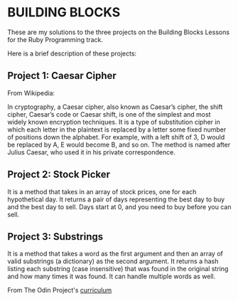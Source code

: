 # BUILDING BLOCKS

These are my solutions to the three projects on the Building Blocks Lessons for the Ruby Programming track.

Here is a brief description of these projects:

## Project 1: Caesar Cipher

From Wikipedia:

In cryptography, a Caesar cipher, also known as Caesar’s cipher, the shift cipher, Caesar’s code or Caesar shift, 
is one of the simplest and most widely known encryption techniques. It is a type of substitution cipher in which 
each letter in the plaintext is replaced by a letter some fixed number of positions down the alphabet. For example, 
with a left shift of 3, D would be replaced by A, E would become B, and so on. The method is named after Julius Caesar, 
who used it in his private correspondence.

## Project 2: Stock Picker

It is a method that takes in an array of stock prices, one for each hypothetical day. It returns a pair of days representing
the best day to buy and the best day to sell. Days start at 0, and you need to buy before you can sell. 

## Project 3: Substrings

It is a method that takes a word as the first argument and then an array of valid substrings (a dictionary) as the second argument. 
It returns a hash listing each substring (case insensitive) that was found in the original string and how many times it was found.
It can handle multiple words as well.

From The Odin Project's [curriculum](https://www.theodinproject.com/courses/ruby-programming/lessons/building-blocks)
